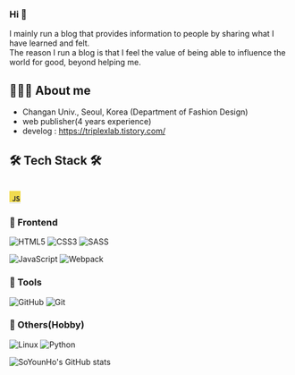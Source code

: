 ### Hi 👋

I mainly run a blog that provides information to people by sharing what I have learned and felt.<br/>
The reason I run a blog is that I feel the value of being able to influence the world for good, beyond helping me.

## 👩🏻‍💻 About me
- Changan Univ., Seoul, Korea (Department of Fashion Design)
- web publisher(4 years experience)
- develog : https://triplexlab.tistory.com/

## 🛠 Tech Stack 🛠 
<code style="background-color:rgba(175,184,193,0.2);">
<img src="https://raw.githubusercontent.com/github/explore/80688e429a7d4ef2fca1e82350fe8e3517d3494d/topics/javascript/javascript.png" height="20">
</code>

### 🎯 Frontend
![HTML5](https://img.shields.io/badge/html5-%23E34F26.svg?style=for-the-badge&logo=html5&logoColor=white) ![CSS3](https://img.shields.io/badge/css3-%231572B6.svg?style=for-the-badge&logo=css3&logoColor=white) ![SASS](https://img.shields.io/badge/SASS-hotpink.svg?style=for-the-badge&logo=SASS&logoColor=white)

![JavaScript](https://img.shields.io/badge/javascript-%23323330.svg?style=for-the-badge&logo=javascript&logoColor=%23F7DF1E)
![Webpack](https://img.shields.io/badge/webpack-%238DD6F9.svg?style=for-the-badge&logo=webpack&logoColor=black)

### 🎯 Tools
![GitHub](https://img.shields.io/badge/github-%23121011.svg?style=for-the-badge&logo=github&logoColor=white)
![Git](https://img.shields.io/badge/git-%23121011.svg?style=for-the-badge&logo=git&logoColor=white)

### 🎯 Others(Hobby)
![Linux](https://img.shields.io/badge/Linux-FCC624?style=for-the-badge&logo=linux&logoColor=black)
![Python](https://img.shields.io/badge/Python-3776AB.svg?&style=for-the-badge&logo=Python&logoColor=white)

![SoYounHo's GitHub stats](https://github-readme-stats.vercel.app/api?username=younhoso&show_icons=true&theme=radical)

<!--
**younhoso/younhoso** is a ✨ _special_ ✨ repository because its `README.md` (this file) appears on your GitHub profile.

Here are some ideas to get you started: 

- 🔭 I’m currently working on ...
- 🌱 I’m currently learning ...
- 👯 I’m looking to collaborate on ...
- 🤔 I’m looking for help with ...
- 💬 Ask me about ...
- 📫 How to reach me: ...
- 😄 Pronouns: ...
- ⚡ Fun fact: ...
-->
